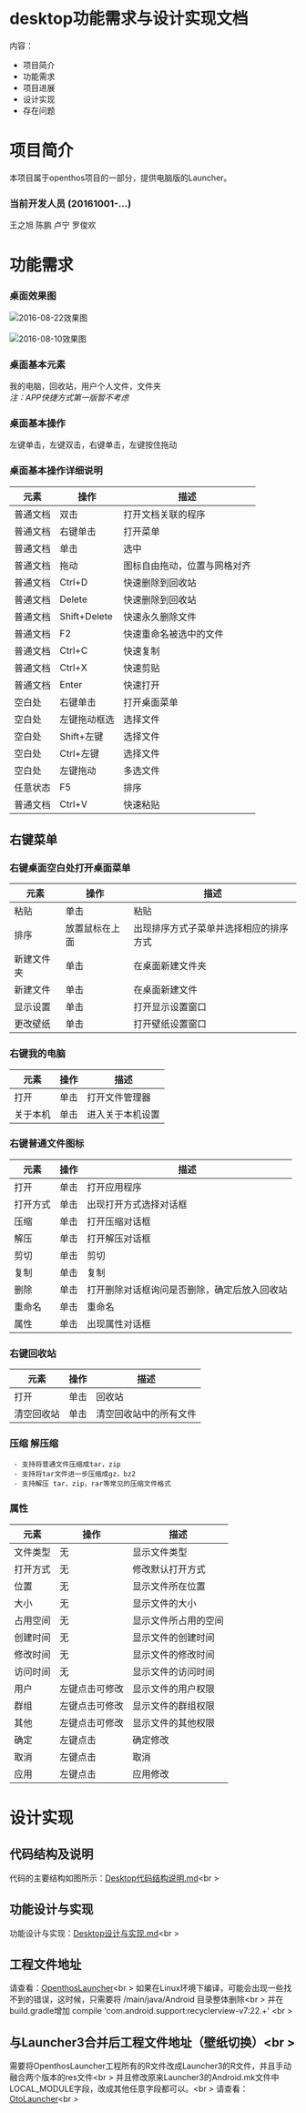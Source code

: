 # desktop功能需求与设计实现文档
内容：

- 项目简介
- 功能需求
- 项目进展
- 设计实现
- 存在问题


# 项目简介
本项目属于openthos项目的一部分，提供电脑版的Launcher。

### 当前开发人员 (20161001-…)
王之旭 陈鹏 卢宁 罗俊欢

# 功能需求
### 桌面效果图
![2016-08-22效果图](image/Launcher-2016-08-22.png)
<br />  
![2016-08-10效果图](image/Launcher-2016-08-10.png)
<br />

### 桌面基本元素
我的电脑，回收站，用户个人文件，文件夹<br />*注：APP快捷方式第一版暂不考虑*

### 桌面基本操作
左键单击，左键双击，右键单击，左键按住拖动

### 桌面基本操作详细说明
|元素|操作|描述|
|---|---|---|
|普通文档|双击|打开文档关联的程序
|普通文档|右键单击|打开菜单
|普通文档|单击|选中
|普通文档|拖动|图标自由拖动，位置与网格对齐
|普通文档|Ctrl+D|快速删除到回收站
|普通文档|Delete|快速删除到回收站
|普通文档|Shift+Delete|快速永久删除文件
|普通文档|F2|快速重命名被选中的文件
|普通文档|Ctrl+C|快速复制
|普通文档|Ctrl+X|快速剪贴
|普通文档|Enter|快速打开
|空白处|右键单击|打开桌面菜单
|空白处|左键拖动框选|选择文件
|空白处|Shift+左键|选择文件
|空白处|Ctrl+左键|选择文件
|空白处|左键拖动|多选文件
|任意状态|F5|排序
|普通文档|Ctrl+V|快速粘贴

## 右键菜单
### 右键桌面空白处打开桌面菜单
|元素|操作|描述|
|---|---|---|
|粘贴|单击|粘贴|
|排序|放置鼠标在上面|出现排序方式子菜单并选择相应的排序方式|
|新建文件夹|单击|在桌面新建文件夹|
|新建文件|单击|在桌面新建文件|
|显示设置|单击|打开显示设置窗口|
|更改壁纸|单击|打开壁纸设置窗口|

### 右键我的电脑
|元素|操作|描述|
|---|---|---|
|打开|单击|打开文件管理器
|关于本机|单击|进入关于本机设置

### 右键普通文件图标
|元素|操作|描述|
|---|---|---|
|打开|单击|打开应用程序
|打开方式|单击|出现打开方式选择对话框
|压缩|单击|打开压缩对话框
|解压|单击|打开解压对话框
|剪切|单击|剪切
|复制|单击|复制
|删除|单击|打开删除对话框询问是否删除，确定后放入回收站
|重命名|单击|重命名
|属性|单击|出现属性对话框

### 右键回收站
|元素|操作|描述|
|---|---|---|
|打开|单击|回收站
|清空回收站|单击|清空回收站中的所有文件

### 压缩 解压缩
     - 支持将普通文件压缩成tar，zip
     - 支持将tar文件进一步压缩成gz，bz2
     - 支持解压 tar，zip，rar等常见的压缩文件格式
  
### 属性  
|元素|操作|描述|
|---|---|---|
|文件类型|无|显示文件类型
|打开方式|无|修改默认打开方式
|位置|无|显示文件所在位置
|大小|无|显示文件的大小
|占用空间|无|显示文件所占用的空间
|创建时间|无|显示文件的创建时间
|修改时间|无|显示文件的修改时间
|访问时间|无|显示文件的访问时间
|用户|左键点击可修改|显示文件的用户权限
|群组|左键点击可修改|显示文件的群组权限
|其他|左键点击可修改|显示文件的其他权限
|确定|左键点击|确定修改
|取消|左键点击|取消
|应用|左键点击|应用修改
 
# 设计实现
## 代码结构及说明
代码的主要结构如图所示：[Desktop代码结构说明.md](https://github.com/openthos/desktop-analysis/blob/master/doc/Desktop代码结构说明.md)<br \>

## 功能设计与实现
功能设计与实现：[Desktop设计与实现.md](https://github.com/openthos/desktop-analysis/blob/master/doc/Desktop设计与实现.md)<br \>

## 工程文件地址
请查看：[OpenthosLauncher](https://github.com/openthos/desktop-analysis/tree/master/OpenthosLauncher)<br \>
如果在Linux环境下编译，可能会出现一些找不到的错误，这时候，只需要将 /main/java/Android 目录整体删除<br \>
并在build.gradle增加   compile 'com.android.support:recyclerview-v7:22.+' <br \>

## 与Launcher3合并后工程文件地址（壁纸切换）<br \>
需要将OpenthosLauncher工程所有的R文件改成Launcher3的R文件，并且手动融合两个版本的res文件<br \>
并且修改原来Launcher3的Android.mk文件中LOCAL_MODULE字段，改成其他任意字段都可以。<br \>
请查看：[OtoLauncher](https://github.com/openthos/desktop-analysis/tree/master/OtoLauncher)<br \>


